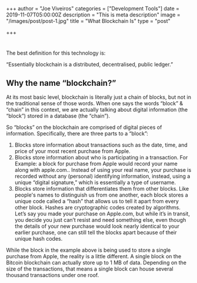 +++
author = "Joe Viveiros"
categories = ["Development Tools"]
date = 2019-11-07T05:00:00Z
description = "This is meta description"
image = "/images/post/post-1.jpg"
title = "What Blockchain Is"
type = "post"

+++
# 

The best definition for this technology is:

“Essentially blockchain is a distributed, decentralised, public ledger.”

## Why the name “blockchain?”

At its most basic level, blockchain is literally just a chain of blocks, but not in the traditional sense of those words. When one says the words “block” & “chain” in this context, we are actually talking about digital information (the “block”) stored in a database (the “chain”).

So “blocks” on the blockchain are comprised of digital pieces of information. Specifically, there are three parts to a “block”:

1. Blocks store information about transactions such as the date, time, and price of your most recent purchase from Apple.
2. Blocks store information about who is participating in a transaction. For Example: a block for purchase from Apple would record your name along with apple.com.. Instead of using your real name, your purchase is recorded without any (personal) identifying information, instead, using a unique “digital signature,” which is essentially a type of username.
3. Blocks store information that differentiates them from other blocks. Like people's names to distinguish us from one another, each block stores a unique code called a “hash” that allows us to tell it apart from every other block. Hashes are cryptographic codes created by algorithms. Let’s say you made your purchase on Apple.com, but while it’s in transit, you decide you just can’t resist and need something else, even though the details of your new purchase would look nearly identical to your earlier purchase, one can still tell the blocks apart because of their unique hash codes.

While the block in the example above is being used to store a single purchase from Apple, the reality is a little different. A single block on the Bitcoin blockchain can actually store up to 1 MB of data. Depending on the size of the transactions, that means a single block can house several thousand transactions under one roof.